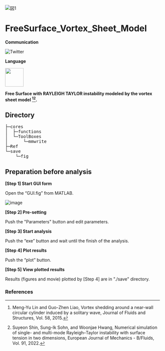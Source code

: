 
![図1](https://github.com/KRproject-tech/FreeSurface_Vortex_Sheet_Model/assets/114337358/b4cbfd62-402f-418f-ac6f-db0635b6406b)

# FreeSurface_Vortex_Sheet_Model

**Communication**

<a style="text-decoration: none" href="https://twitter.com/hogelungfish_" target="_blank">
    <img src="https://img.shields.io/badge/twitter-%40hogelungfish_-1da1f2.svg" alt="Twitter">
</a>
<p>

**Language**
<p>
<img src="https://cdn.jsdelivr.net/gh/devicons/devicon/icons/matlab/matlab-original.svg" width="60"/>
<p>


__Free Surface with RAYLEIGH TAYLOR instability modeled by the vortex sheet model [^1][^2].__


## Directory    
<pre>
├─cores
│  ├─functions
│  └─ToolBoxes
│      └─mmwrite
├─Ref
└─save
    └─fig
</pre>

## Preparation before analysis

__[Step 1] Start GUI form__

Open the “GUI.fig” from MATLAB.

![image](https://github.com/KRproject-tech/FreeSurface_Vortex_Sheet_Model/assets/114337358/1ec9b2fd-6ca4-4a68-bffa-2ccf86901921)


__[Step 2] Pre-setting__

Push the "Parameters" button and edit parameters.

__[Step 3] Start analysis__

Push the “exe” button and wait until the finish of the analysis.

__[Step 4] Plot results__

Push the “plot” button.
    
__[Step 5] View plotted results__

Results (figures and movie) plotted by [Step 4] are in "./save" directory.

### References  
[^1]: Meng-Yu Lin and Guo-Zhen Liao, Vortex shedding around a near-wall circular cylinder induced by a solitary wave, Journal of Fluids and Structures, Vol. 58, 2015.
[^2]: Suyeon Shin, Sung-Ik Sohn, and Woonjae Hwang, Numerical simulation of single- and multi-mode Rayleigh–Taylor instability with surface tension in two dimensions, European Journal of Mechanics - B/Fluids, Vol. 91, 2022.



